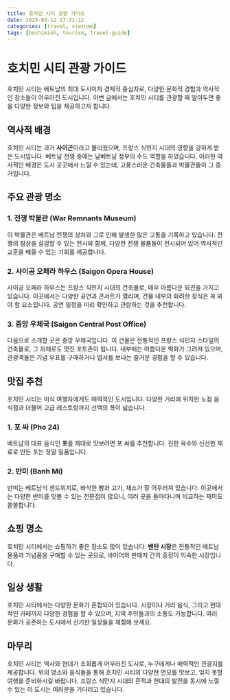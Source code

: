 ```yaml
---
title: 호치민 시티 관광 가이드
date: 2025-03-12 17:31:12
categories: [travel, vietnam]
tags: [hochiminh, tourism, travel-guide]
---
```


# 호치민 시티 관광 가이드

호치민 시티는 베트남의 최대 도시이자 경제적 중심지로, 다양한 문화적 경험과 역사적인 장소들이 어우러진 도시입니다. 이번 글에서는 호치민 시티를 관광할 때 알아두면 좋을 다양한 정보와 팁을 제공하고자 합니다.

## 역사적 배경

호치민 시티는 과거 **사이곤**이라고 불리웠으며, 프랑스 식민지 시대의 영향을 강하게 받은 도시입니다. 베트남 전쟁 중에는 남베트남 정부의 수도 역할을 하였습니다. 이러한 역사적인 배경은 도시 곳곳에서 느낄 수 있는데, 고풍스러운 건축물들과 박물관들이 그 증거입니다.

## 주요 관광 명소

### 1. 전쟁 박물관 (War Remnants Museum)

이 박물관은 베트남 전쟁의 상처와 그로 인해 발생한 많은 고통을 기록하고 있습니다. 전쟁의 참상을 실감할 수 있는 전시와 함께, 다양한 전쟁 물품들이 전시되어 있어 역사적인 교훈을 배울 수 있는 기회를 제공합니다. 

### 2. 사이공 오페라 하우스 (Saigon Opera House)

사이공 오페라 하우스는 프랑스 식민지 시대의 건축물로, 매우 아름다운 외관을 가지고 있습니다. 이곳에서는 다양한 공연과 콘서트가 열리며, 건물 내부의 화려한 장식은 꼭 봐야 할 요소입니다. 공연 일정을 미리 확인하고 관람하는 것을 추천합니다.

### 3. 중앙 우체국 (Saigon Central Post Office)

다음으로 소개할 곳은 중앙 우체국입니다. 이 건물은 전통적인 프랑스 식민지 스타일의 건축물로, 그 자체로도 멋진 포토존이 됩니다. 내부에는 아름다운 벽화가 그려져 있으며, 관광객들은 기념 우표를 구매하거나 엽서를 보내는 즐거운 경험을 할 수 있습니다.

## 맛집 추천

호치민 시티는 미식 여행자에게도 매력적인 도시입니다. 다양한 거리에 위치한 노점 음식점과 더불어 고급 레스토랑까지 선택의 폭이 넓습니다.

### 1. 포 싸 (Pho 24)

베트남의 대표 음식인 **포**를 제대로 맛보려면 포 싸를 추천합니다. 진한 육수와 신선한 재료로 만든 포는 정말 일품입니다.

### 2. 반미 (Banh Mi)

반미는 베트남식 샌드위치로, 바삭한 빵과 고기, 채소가 잘 어우러져 있습니다. 이곳에서는 다양한 반미를 맛볼 수 있는 전문점이 많으니, 여러 곳을 돌아다니며 비교하는 재미도 쏠쏠합니다.

## 쇼핑 명소

호치민 시티에서는 쇼핑하기 좋은 장소도 많이 있습니다. **벤탄 시장**은 전통적인 베트남 물품과 기념품을 구매할 수 있는 곳으로, 바이어와 판매자 간의 흥정이 익숙한 시장입니다.

## 일상 생활

호치민 시티에서는 다양한 문화가 혼합되어 있습니다. 시장이나 거리 음식, 그리고 현대적인 카페까지 다양한 경험을 할 수 있으며, 지역 주민들과의 소통도 가능합니다. 여러 문화가 공존하는 도시에서 신기한 일상들을 체험해 보세요.

## 마무리

호치민 시티는 역사와 현대가 조화롭게 어우러진 도시로, 누구에게나 매력적인 관광지를 제공합니다. 위의 명소와 음식들을 통해 호치민 시티의 다양한 면모를 맛보고, 잊지 못할 여행을 준비하시길 바랍니다. 프랑스 식민지 시대의 흔적과 현대의 발전을 동시에 느낄 수 있는 이 도시는 여러분을 기다리고 있습니다.